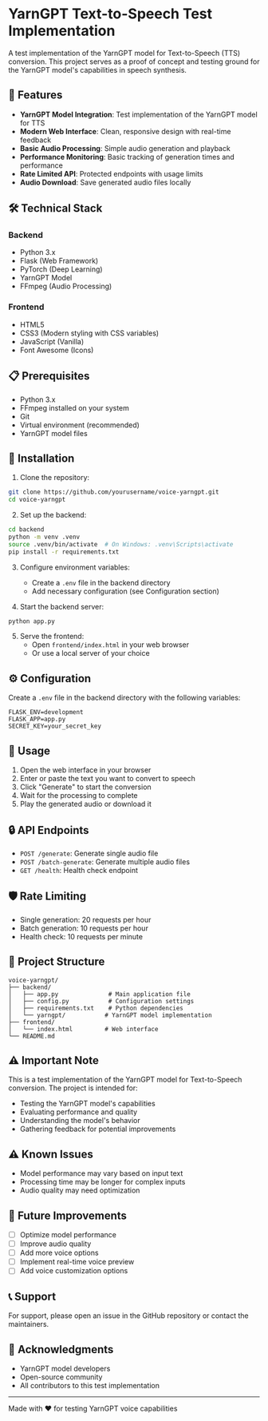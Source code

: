 # YarnGPT Text-to-Speech Test Implementation

A test implementation of the YarnGPT model for Text-to-Speech (TTS) conversion. This project serves as a proof of concept and testing ground for the YarnGPT model's capabilities in speech synthesis.

## 🌟 Features

- **YarnGPT Model Integration**: Test implementation of the YarnGPT model for TTS
- **Modern Web Interface**: Clean, responsive design with real-time feedback
- **Basic Audio Processing**: Simple audio generation and playback
- **Performance Monitoring**: Basic tracking of generation times and performance
- **Rate Limited API**: Protected endpoints with usage limits
- **Audio Download**: Save generated audio files locally

## 🛠️ Technical Stack

### Backend
- Python 3.x
- Flask (Web Framework)
- PyTorch (Deep Learning)
- YarnGPT Model
- FFmpeg (Audio Processing)

### Frontend
- HTML5
- CSS3 (Modern styling with CSS variables)
- JavaScript (Vanilla)
- Font Awesome (Icons)

## 📋 Prerequisites

- Python 3.x
- FFmpeg installed on your system
- Git
- Virtual environment (recommended)
- YarnGPT model files

## 🚀 Installation

1. Clone the repository:
```bash
git clone https://github.com/yourusername/voice-yarngpt.git
cd voice-yarngpt
```

2. Set up the backend:
```bash
cd backend
python -m venv .venv
source .venv/bin/activate  # On Windows: .venv\Scripts\activate
pip install -r requirements.txt
```

3. Configure environment variables:
   - Create a `.env` file in the backend directory
   - Add necessary configuration (see Configuration section)

4. Start the backend server:
```bash
python app.py
```

5. Serve the frontend:
   - Open `frontend/index.html` in your web browser
   - Or use a local server of your choice

## ⚙️ Configuration

Create a `.env` file in the backend directory with the following variables:

```env
FLASK_ENV=development
FLASK_APP=app.py
SECRET_KEY=your_secret_key
```

## 🎯 Usage

1. Open the web interface in your browser
2. Enter or paste the text you want to convert to speech
3. Click "Generate" to start the conversion
4. Wait for the processing to complete
5. Play the generated audio or download it

## 🔒 API Endpoints

- `POST /generate`: Generate single audio file
- `POST /batch-generate`: Generate multiple audio files
- `GET /health`: Health check endpoint

## 🛡️ Rate Limiting

- Single generation: 20 requests per hour
- Batch generation: 10 requests per hour
- Health check: 10 requests per minute

## 📁 Project Structure

```
voice-yarngpt/
├── backend/
│   ├── app.py              # Main application file
│   ├── config.py           # Configuration settings
│   ├── requirements.txt    # Python dependencies
│   └── yarngpt/           # YarnGPT model implementation
├── frontend/
│   └── index.html         # Web interface
└── README.md
```

## ⚠️ Important Note

This is a test implementation of the YarnGPT model for Text-to-Speech conversion. The project is intended for:
- Testing the YarnGPT model's capabilities
- Evaluating performance and quality
- Understanding the model's behavior
- Gathering feedback for potential improvements

## ⚠️ Known Issues

- Model performance may vary based on input text
- Processing time may be longer for complex inputs
- Audio quality may need optimization

## 🔮 Future Improvements

- [ ] Optimize model performance
- [ ] Improve audio quality
- [ ] Add more voice options
- [ ] Implement real-time voice preview
- [ ] Add voice customization options

## 📞 Support

For support, please open an issue in the GitHub repository or contact the maintainers.

## 🙏 Acknowledgments

- YarnGPT model developers
- Open-source community
- All contributors to this test implementation

---

Made with ❤️ for testing YarnGPT voice capabilities 
